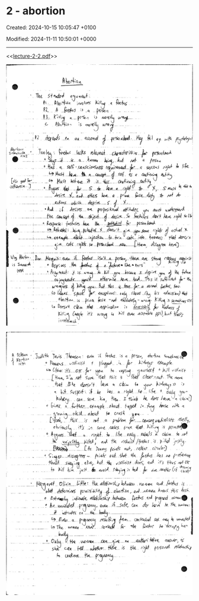 # 2 - abortion

Created: 2024-10-15 10:05:47 +0100

Modified: 2024-11-11 10:50:01 +0000

---
<<[lecture-2-2.pdf](../../../media/lecture-2-2.pdf)>>

![](../../../media/Ethics-2---abortion-image1.jpeg)



![](../../../media/Ethics-2---abortion-image2.jpeg)




